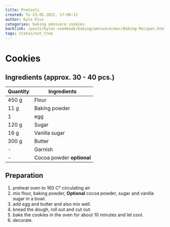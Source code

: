 ```yaml
---
title: Pretzels
created: Tu 23.05.2022, 17:06:11
author: Kyle Klus
categories: baking omnivore cookies
backlink: /posts/kyles-cookbook/baking/omnivore/moc/Baking-Recipes.html
tags: status/not_tree
---
```


# Cookies

## Ingredients (approx. 30 - 40 pcs.)

| Quantity | Ingredients |
| ---------------- | ------------------------- |
| 450 g | Flour |
| 11 g | Baking powder |
| 1  |egg |
| 120 g | Sugar |
| 16 g | Vanilla sugar |
| 300 g | Butter |
| - | Garnish |
| - | Cocoa powder **optional** |

## Preparation

1. preheat oven to 160 C° circulating air
2. mix flour, baking powder, **Optional** cocoa powder, sugar and vanilla sugar in a bowl.
3. add egg and butter and also mix well.
4. knead the dough, roll out and cut out.
5. bake the cookies in the oven for about 10 minutes and let cool.
6. decorate.
